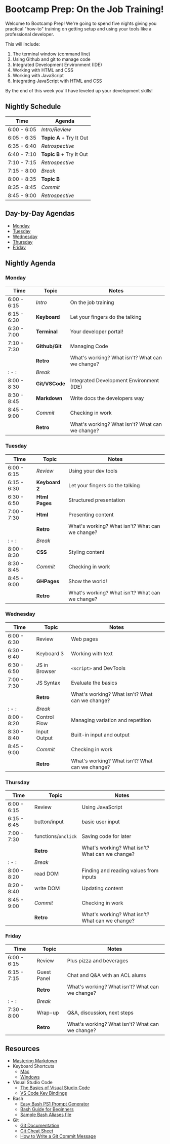 # Bootcamp Prep: On the Job Training!

Welcome to Bootcamp Prep! We're going to spend five nights giving you
practical "how-to" training on getting setup and using your tools like a
professional developer. 

This will include:
1. The terminal window (command line) 
1. Using Github and git to manage code
1. Integrated Development Environment (IDE)
1. Working with HTML and CSS
1. Working with JavaScript
1. Integrating JavaScript with HTML and CSS

By the end of this week you'll have leveled up your development skills!


## Nightly Schedule

Time           | Agenda       
---            |---           
6:00 - 6:05    | _Intro/Review_     
6:05 - 6:35    | **Topic A** + Try It Out     
6:35 - 6:40    | _Retrospective_
6:40 - 7:10    | **Topic B** + Try It Out  
7:10 - 7:15    | _Retrospective_
7:15 - 8:00    | _Break_      
8:00 - 8:35    | **Topic B**    
8:35 - 8:45    | _Commit_      
8:45 - 9:00    | _Retrospective_ 

## Day-by-Day Agendas

* [Monday](1-monday/README.md)
* [Tuesday](2-tuesday/README.md)
* [Wednesday](3-wednesday/README.md)
* [Thursday](4-thursday/README.md)
* [Friday](5-friday/README.md)

## Nightly Agenda

### Monday

Time | Topic | Notes
---|---|---
6:00 - 6:15    | _Intro_         | On the job training
6:15 - 6:30    | **Keyboard**    | Let your fingers do the talking
6:30 - 7:00    | **Terminal**    | Your developer portal!
7:10 - 7:30    | **Github/Git**  | Managing Code
               | **Retro**       | What's working? What isn't? What can we change?
: - :          | _Break_         |
8:00 - 8:30    | **Git/VSCode**  | Integrated Development Environment (IDE)
8:30 - 8:45    | **Markdown**    | Write docs the developers way
8:45 - 9:00    | _Commit_        | Checking in work
               | **Retro**       | What's working? What isn't? What can we change?

### Tuesday

Time | Topic | Notes
---|---|---
6:00 - 6:15    | _Review_       | Using your dev tools
6:15 - 6:30    | **Keyboard 2** | Let your fingers do the talking
6:30 - 6:50    | **Html Pages** | Structured presentation
7:00 - 7:30    | **Html**       | Presenting content
               | **Retro**       | What's working? What isn't? What can we change?
: - :          | _Break_        | 
8:00 - 8:30    | **CSS**        | Styling content
8:30 - 8:45    | _Commit_       | Checking in work
8:45 - 9:00    | **GHPages**    | Show the world!
               | **Retro**       | What's working? What isn't? What can we change?

### Wednesday

Time | Topic | Notes
---|---|---
6:00 - 6:30    | Review          | Web pages
6:30 - 6:40    | Keyboard 3      | Working with text
6:30 - 6:50    | JS in Browser   | `<script>` and DevTools 
7:00 - 7:30    | JS Syntax       | Evaluate the basics
               | **Retro**       | What's working? What isn't? What can we change?
: - :  | _Break_         | 
8:00 - 8:20    | Control Flow    | Managing variation and repetition
8:30 - 8:40    | Input Output | Built-in input and output
8:45 - 9:00    | _Commit_        | Checking in work
               | **Retro**       | What's working? What isn't? What can we change?

### Thursday  

Time | Topic | Notes
---|---|---
6:00 - 6:15    | Review       | Using JavaScript
6:15 - 6:45    | button/input          | basic user input
7:00 - 7:30    | functions/`onclick`    | Saving code for later
               | **Retro**       | What's working? What isn't? What can we change?
: - :  | _Break_   | 
8:00 - 8:20    | read DOM     | Finding and reading values from inputs
8:20 - 8:40    | write DOM    | Updating content
8:45 - 9:00    | _Commit_     | Checking in work
               | **Retro**       | What's working? What isn't? What can we change?

### Friday

Time | Topic | Notes
---|---|---
6:00 - 6:15    | Review         | Plus pizza and beverages
6:15 - 7:15    | Guest Panel    | Chat and Q&A with an ACL alums
               | **Retro**       | What's working? What isn't? What can we change?
: - :  | _Break_        | 
7:30 - 8:00    | Wrap-up        | Q&A, discussion, next steps
               | **Retro**       | What's working? What isn't? What can we change?

## Resources
* [Mastering Markdown](https://guides.github.com/features/mastering-markdown/)
* Keyboard Shortcuts
  * [Mac](http://www.danrodney.com/mac/)
  * [Windows](http://www.hongkiat.com/blog/100-keyboard-shortcuts-windows/)
* Visual Studio Code
  * [The Basics of Visual Studio Code](https://code.visualstudio.com/Docs/editor/codebasics)
  * [VS Code Key Bindings](http://www.hongkiat.com/blog/key-binding-management-visual-studio-code/)
* Bash
  * [Easy Bash PS1 Prompt Generator](https://ezprompt.net)
  * [Bash Guide for Beginners](http://tille.garrels.be/training/bash/)
  * [Sample Bash Aliases file](code/bash_aliases.md)
* Git
  * [Git Documentation](https://git-scm.com/docs)
  * [Git Cheat Sheet](https://www.git-tower.com/blog/git-cheat-sheet/)
  * [How to Write a Git Commit Message](http://chris.beams.io/posts/git-commit/)
